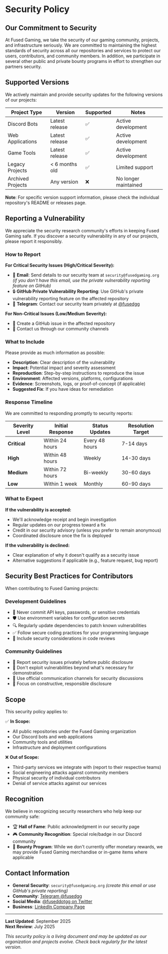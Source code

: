 # Security Policy

## Our Commitment to Security

At Fused Gaming, we take the security of our gaming community, projects, and infrastructure seriously. We are committed to maintaining the highest standards of security across all our repositories and services to protect our users, contributors, and community members. In addition, we participate in several other public and private bounty programs in effort to strengthen our partners security.

## Supported Versions

We actively maintain and provide security updates for the following versions of our projects:

| Project Type | Version | Supported | Notes |
|-------------|---------|-----------|--------|
| Discord Bots | Latest release | :white_check_mark: | Active development |
| Web Applications | Latest release | :white_check_mark: | Active development |
| Game Tools | Latest release | :white_check_mark: | Active development |
| Legacy Projects | < 6 months old | :white_check_mark: | Limited support |
| Archived Projects | Any version | :x: | No longer maintained |

**Note**: For specific version support information, please check the individual repository's README or releases page.

## Reporting a Vulnerability

We appreciate the security research community's efforts in keeping Fused Gaming safe. If you discover a security vulnerability in any of our projects, please report it responsibly.

### How to Report

**For Critical Security Issues (High/Critical Severity):**
- 📧 **Email**: Send details to our security team at `security@fusedgaming.org` *(if you don't have this email, use the private vulnerability reporting feature on GitHub)*
- 🔒 **GitHub Private Vulnerability Reporting**: Use GitHub's private vulnerability reporting feature on the affected repository
- 💬 **Telegram**: Contact our security team privately at [@fusedgg](https://t.me/fusedgg)

**For Non-Critical Issues (Low/Medium Severity):**
- 🐛 Create a GitHub issue in the affected repository
- 💬 Contact us through our community channels

### What to Include

Please provide as much information as possible:

- **Description**: Clear description of the vulnerability
- **Impact**: Potential impact and severity assessment
- **Reproduction**: Step-by-step instructions to reproduce the issue
- **Environment**: Affected versions, platforms, configurations
- **Evidence**: Screenshots, logs, or proof-of-concept (if applicable)
- **Suggested Fix**: If you have ideas for remediation

### Response Timeline

We are committed to responding promptly to security reports:

| Severity Level | Initial Response | Status Updates | Resolution Target |
|---------------|------------------|----------------|-------------------|
| **Critical** | Within 24 hours | Every 48 hours | 7-14 days |
| **High** | Within 48 hours | Weekly | 14-30 days |
| **Medium** | Within 72 hours | Bi-weekly | 30-60 days |
| **Low** | Within 1 week | Monthly | 60-90 days |

### What to Expect

**If the vulnerability is accepted:**
- We'll acknowledge receipt and begin investigation
- Regular updates on our progress toward a fix
- Credit in our security advisory (unless you prefer to remain anonymous)
- Coordinated disclosure once the fix is deployed

**If the vulnerability is declined:**
- Clear explanation of why it doesn't qualify as a security issue
- Alternative suggestions if applicable (e.g., feature request, bug report)

## Security Best Practices for Contributors

When contributing to Fused Gaming projects:

### Development Guidelines
- 🔐 Never commit API keys, passwords, or sensitive credentials
- 🛡️ Use environment variables for configuration secrets
- 🔍 Regularly update dependencies to patch known vulnerabilities
- ✅ Follow secure coding practices for your programming language
- 🧪 Include security considerations in code reviews

### Community Guidelines
- 🤝 Report security issues privately before public disclosure
- 🚫 Don't exploit vulnerabilities beyond what's necessary for demonstration
- 📱 Use official communication channels for security discussions
- 🎯 Focus on constructive, responsible disclosure

## Scope

This security policy applies to:

✅ **In Scope:**
- All public repositories under the Fused Gaming organization
- Our Discord bots and web applications
- Community tools and utilities
- Infrastructure and deployment configurations

❌ **Out of Scope:**
- Third-party services we integrate with (report to their respective teams)
- Social engineering attacks against community members
- Physical security of individual contributors
- Denial of service attacks against our services

## Recognition

We believe in recognizing security researchers who help keep our community safe:

- 🏆 **Hall of Fame**: Public acknowledgment in our security page
- 🎮 **Community Recognition**: Special role/badge in our Discord community
- 💎 **Bounty Program**: While we don't currently offer monetary rewards, we may provide Fused Gaming merchandise or in-game items where applicable

## Contact Information

- **General Security**: `security@fusedgaming.org` *(create this email or use GitHub's private reporting)*
- **Community**: [Telegram @fusedgg](https://t.me/fusedgg)
- **Social Media**: [@fuseddotgg on Twitter](https://x.com/fuseddotgg)
- **Business**: [LinkedIn Company Page](https://www.linkedin.com/company/fusedgg/)

---

**Last Updated**: September 2025  
**Next Review**: July 2025

*This security policy is a living document and may be updated as our organization and projects evolve. Check back regularly for the latest version.*
